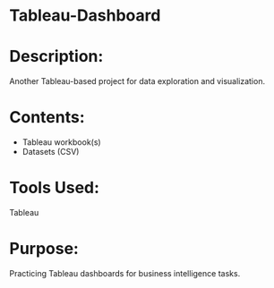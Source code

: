# Tableau-Dashboard

# Description:
Another Tableau-based project for data exploration and visualization.

# Contents:
- Tableau workbook(s)
- Datasets (CSV)

# Tools Used:
Tableau

# Purpose:
Practicing Tableau dashboards for business intelligence tasks.
